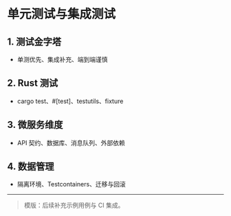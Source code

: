﻿# 单元测试与集成测试

## 1. 测试金字塔

- 单测优先、集成补充、端到端谨慎

## 2. Rust 测试

- cargo test、#[test]、testutils、fixture

## 3. 微服务维度

- API 契约、数据库、消息队列、外部依赖

## 4. 数据管理

- 隔离环境、Testcontainers、迁移与回滚

---

> 模版：后续补充示例用例与 CI 集成。
